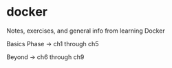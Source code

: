 # docker
Notes, exercises, and general info from learning Docker

Basics Phase -> ch1 through ch5

Beyond -> ch6 through ch9
